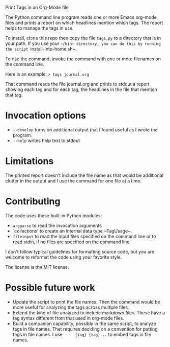 Print Tags in an Org-Mode file

The Python command line program reads one or more Emacs org-mode files and prints a report on which headlines mention which tags. The report helps to manage the tags in use.

To install, clone this repo then copy the file `tags.py` to a directory that is in your path. If you use your `~/bin~ directory, you can do this by running the script `install-into-home.sh~.

To use the command, invoke the command with one or more filenames on the command line.

Here is an example: `> tags journal.org`

That command reads the file journal.org and prints to stdout a report showing each tag and for each tag, the headlines in the file that mention that tag.

# Invocation options
- `--develop` turns on additional output that I found useful as I wrote the program.
- `--help` writes help text to stdout

# Limitations

The printed report doesn't include the file name as that would be additional clutter in the output and I use the command for one file at a time.

# Contributing
The code uses these built-in Python modules:
- `argparse` to read the invocation arguments
- `collections' to create an internal data type ~TagUsage~.
- `fileinput` to read the input files specified on the command line or to read stdin, if no files are specified on the command line.

I don't follow typical guidelines for formatting source code, but you are welcome to reformat the code using your favorite style.

The license is the MIT license.

# Possible future work

- Update the script to print the file names. Then the command would be more useful for analyzing the tags across multiple files.
- Extend the kind of file analyzed to include markdown files. These have a tag syntax different from that used in org-mode files.
- Build a companion capability, possibly in the same script, to analyze tags in file names. That requires deciding on a convention for putting tags in file names. I use ` --  {tag} {tag}...` to embed tags in file names.

